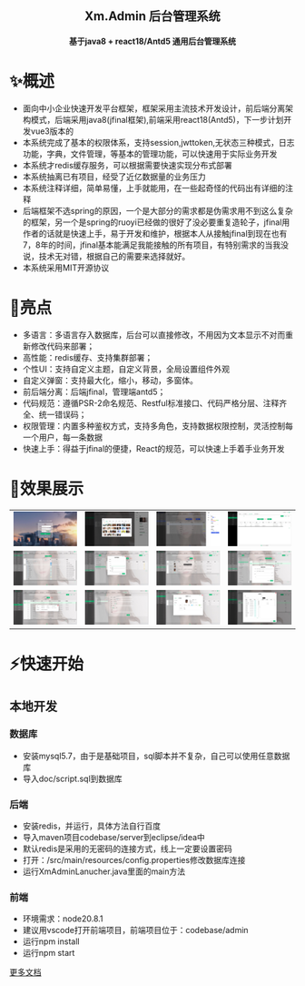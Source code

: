 <h2 align="center">Xm.Admin 后台管理系统</h2>
<h4 align="center">基于java8 + react18/Antd5 通用后台管理系统</h4>



# ✨概述
- 面向中小企业快速开发平台框架，框架采用主流技术开发设计，前后端分离架构模式，后端采用java8(jfinal框架),前端采用react18(Antd5)，下一步计划开发vue3版本的
- 本系统完成了基本的权限体系，支持session,jwttoken,无状态三种模式，日志功能，字典，文件管理，等基本的管理功能，可以快速用于实际业务开发
- 本系统才redis缓存服务，可以根据需要快速实现分布式部署
- 本系统抽离已有项目，经受了近亿数据量的业务压力
- 本系统注释详细，简单易懂，上手就能用，在一些起奇怪的代码出有详细的注释
- 后端框架不选spring的原因，一个是大部分的需求都是伪需求用不到这么复杂的框架，另一个是spring的ruoyi已经做的很好了没必要重复造轮子，jfinal用作者的话就是快速上手，易于开发和维护，根据本人从接触jfinal到现在也有7，8年的时间，jfinal基本能满足我能接触的所有项目，有特别需求的当我没说，技术无对错，根据自己的需要来选择就好。
- 本系统采用MIT开源协议

# &#x1F31F;亮点
- 多语言：多语言存入数据库，后台可以直接修改，不用因为文本显示不对而重新修改代码来部署；
- 高性能：redis缓存、支持集群部署；
- 个性UI：支持自定义主题，自定义背景，全局设置组件外观
- 自定义弹窗：支持最大化，缩小，移动，多窗体。
- 前后端分离：后端jfinal，管理端antd5；
- 代码规范：遵循PSR-2命名规范、Restful标准接口、代码严格分层、注释齐全、统一错误码；
- 权限管理：内置多种鉴权方式，支持多角色，支持数据权限控制，灵活控制每一个用户，每一条数据
- 快速上手：得益于jfinal的便捷，React的规范，可以快速上手着手业务开发
  
# &#x1F389;效果展示
<table>
    <tr>
        <td><img src="./doc/images/1.jpg"/></td>
        <td><img src="./doc/images/2.jpg"/></td>
        <td><img src="./doc/images/3.jpg"/></td>
        <td><img src="./doc/images/4.jpg"/></td>
    </tr>
    <tr>
        <td><img src="./doc/images/5.jpg"/></td>
        <td><img src="./doc/images/6.jpg"/></td>
        <td><img src="./doc/images/7.jpg"/></td>
        <td><img src="./doc/images/8.jpg"/></td>
    </tr>
    <tr>
        <td><img src="./doc/images/9.jpg"/></td>
        <td><img src="./doc/images/10.jpg"/></td>
        <td><img src="./doc/images/11.jpg"/></td>
        <td><img src="./doc/images/12.jpg"/></td>
    </tr>
</table>

# &#x26A1;快速开始
## 本地开发
### 数据库
- 安装mysql5.7，由于是基础项目，sql脚本并不复杂，自己可以使用任意数据库
- 导入doc/script.sql到数据库
### 后端
- 安装redis，并运行，具体方法自行百度
- 导入maven项目codebase/server到eclipse/idea中
- 默认redis是采用的无密码的连接方式，线上一定要设置密码
- 打开：/src/main/resources/config.properties修改数据库连接
- 运行XmAdminLanucher.java里面的main方法

### 前端
- 环境需求：node20.8.1
- 建议用vscode打开前端项目，前端项目位于：codebase/admin
- 运行npm install 
- 运行npm start

[更多文档](./doc/文档列表.md)